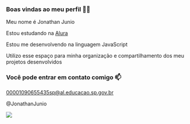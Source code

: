 ### Boas vindas ao meu perfil 💙💙
Meu nome é Jonathan Junio 

Estou estudando na [Alura](https://www.alura.com.br)

Estou me desenvolvendo na linguagem JavaScript

Utilizo esse espaço para minha organização e compartilhamento dos meu projetos desenvolvidos

### Você pode entrar em contato comigo 📫
00001090655435sp@al.educacao.sp.gov.br

@JonathanJunio

![](https://media1.tenor.com/m/LO5LF4ge6jgAAAAC/teq-ultimate-gohan-teen-gohan.gif)
